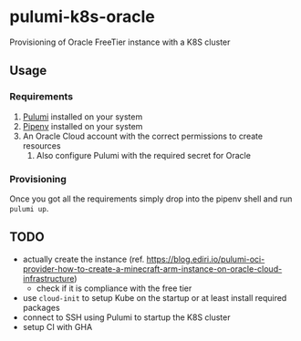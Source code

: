 # pulumi-k8s-oracle

Provisioning of Oracle FreeTier instance with a K8S cluster

## Usage

### Requirements

1. [Pulumi](https://www.pulumi.com/docs/get-started/install/) installed on your system
2. [Pipenv](https://pipenv.pypa.io/en/latest/) installed on your system
3. An Oracle Cloud account with the correct permissions to create resources
   1. Also configure Pulumi with the required secret for Oracle

### Provisioning

Once you got all the requirements simply drop into the pipenv shell and run `pulumi up`.

## TODO

- actually create the instance (ref. https://blog.ediri.io/pulumi-oci-provider-how-to-create-a-minecraft-arm-instance-on-oracle-cloud-infrastructure)
  - check if it is compliance with the free tier
- use `cloud-init` to setup Kube on the startup or at least install required packages
- connect to SSH using Pulumi to startup the K8S cluster
- setup CI with GHA
